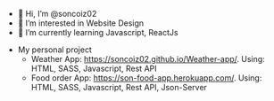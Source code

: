 - 👋 Hi, I’m @soncoiz02
- 👀 I’m interested in Website Design
- 🌱 I’m currently learning Javascript, ReactJs

* My personal project
  - Weather App: https://soncoiz02.github.io/Weather-app/.
    Using: HTML, SASS, Javascript, Rest API
  - Food order App: https://son-food-app.herokuapp.com/.
    Using: HTML, SASS, Javascript, Rest API, Json-Server
